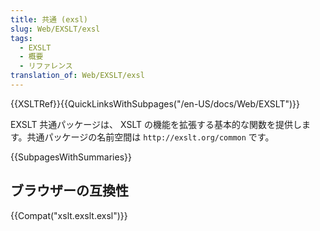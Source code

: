 ```yaml
---
title: 共通 (exsl)
slug: Web/EXSLT/exsl
tags:
  - EXSLT
  - 概要
  - リファレンス
translation_of: Web/EXSLT/exsl
---
```

{{XSLTRef}}{{QuickLinksWithSubpages("/en-US/docs/Web/EXSLT")}}

EXSLT 共通パッケージは、 XSLT の機能を拡張する基本的な関数を提供します。共通パッケージの名前空間は `http://exslt.org/common` です。

{{SubpagesWithSummaries}}

## ブラウザーの互換性

{{Compat("xslt.exslt.exsl")}}
